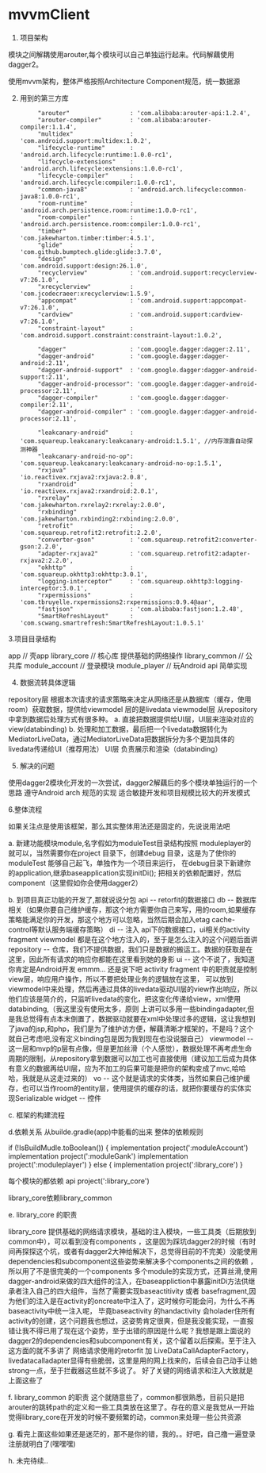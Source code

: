 # mvvmClient


1. 项目架构

模块之间解耦使用arouter,每个模块可以自己单独运行起来。代码解藕使用dagger2。

使用mvvm架构，整体严格按照Architecture Component规范，统一数据源


2. 用到的第三方库

            "arouter"                 : 'com.alibaba:arouter-api:1.2.4',
            "arouter-compiler"        : 'com.alibaba:arouter-compiler:1.1.4',
            "multidex"                : 'com.android.support:multidex:1.0.2',
            "lifecycle-runtime"       : 'android.arch.lifecycle:runtime:1.0.0-rc1',
            "lifecycle-extensions"    : 'android.arch.lifecycle:extensions:1.0.0-rc1',
            "lifecycle-compiler"      : 'android.arch.lifecycle:compiler:1.0.0-rc1',
            "common-java8"            : 'android.arch.lifecycle:common-java8:1.0.0-rc1',
            "room-runtime"            : 'android.arch.persistence.room:runtime:1.0.0-rc1',
            "room-compiler"           : 'android.arch.persistence.room:compiler:1.0.0-rc1',
            "timber"                  : 'com.jakewharton.timber:timber:4.5.1',
            "glide"                   : 'com.github.bumptech.glide:glide:3.7.0',
            "design"                  : 'com.android.support:design:26.1.0',
            "recyclerview"            : 'com.android.support:recyclerview-v7:26.1.0',
            "xrecyclerview"           : 'com.jcodecraeer:xrecyclerview:1.5.9',
            "appcompat"               : 'com.android.support:appcompat-v7:26.1.0',
            "cardview"                : 'com.android.support:cardview-v7:26.1.0',
            "constraint-layout"       : 'com.android.support.constraint:constraint-layout:1.0.2',

            "dagger"                  : 'com.google.dagger:dagger:2.11',
            "dagger-android"          : 'com.google.dagger:dagger-android:2.11',
            "dagger-android-support"  : 'com.google.dagger:dagger-android-support:2.11',
            "dagger-android-processor": 'com.google.dagger:dagger-android-processor:2.11',
            "dagger-compiler"         : 'com.google.dagger:dagger-compiler:2.11',
            "dagger-android-compiler" : 'com.google.dagger:dagger-android-processor:2.11',

            "leakcanary-android"      : 'com.squareup.leakcanary:leakcanary-android:1.5.1', //内存泄露自动探测神器
            "leakcanary-android-no-op": 'com.squareup.leakcanary:leakcanary-android-no-op:1.5.1',
            "rxjava"                  : 'io.reactivex.rxjava2:rxjava:2.0.8',
            "rxandroid"               : 'io.reactivex.rxjava2:rxandroid:2.0.1',
            "rxrelay"                 : 'com.jakewharton.rxrelay2:rxrelay:2.0.0',
            "rxbinding"               : 'com.jakewharton.rxbinding2:rxbinding:2.0.0',
            "retrofit"                : 'com.squareup.retrofit2:retrofit:2.2.0',
            "converter-gson"          : 'com.squareup.retrofit2:converter-gson:2.2.0',
            "adapter-rxjava2"         : 'com.squareup.retrofit2:adapter-rxjava2:2.2.0',
            "okhttp"                  : 'com.squareup.okhttp3:okhttp:3.0.1',
            "logging-interceptor"     : 'com.squareup.okhttp3:logging-interceptor:3.0.1',
            "rxpermissions"           : 'com.tbruyelle.rxpermissions2:rxpermissions:0.9.4@aar',
            "fastjson"                : 'com.alibaba:fastjson:1.2.48',
            "SmartRefreshLayout"      : 'com.scwang.smartrefresh:SmartRefreshLayout:1.0.5.1'
            
3.项目目录结构

app                      // 壳app
library_core             // 核心库 提供基础的网络操作
library_common           // 公共库
module_account           // 登录模块
module_player            // 玩Android api 简单实现


4. 数据流转具体逻辑

repository层
根据本次请求的请求策略来决定从网络还是从数据库（缓存，使用room）获取数据，提供给viewmodel 层的是livedata
viewmodel层
从repository中拿到数据后处理方式有很多种。 
a. 直接把数据提供给UI层，UI层来渲染对应的view(databinding)
b. 处理和加工数据，最后把一个livedata数据转化为 MediatorLiveData，通过MediatorLiveData把数据拆分为多个更加具体的livedata传递给UI（推荐用法）
UI层
负责展示和渲染（databinding）

5. 解决的问题

使用dagger2模块化开发的一次尝试，dagger2解藕后的多个模块单独运行的一个思路
遵守Android arch 规范的实现
适合敏捷开发和项目规模比较大的开发模式



6.整体流程

如果关注点是使用该框架，那么其实整体用法还是固定的，先说说用法吧

a. 新建功能模块module,名字假如为moduleTest目录结构按照 moduleplayer的就可以，当然需要你在project 目录下，创建debug 目录，这是为了使你的moduleTest
能够自己起飞，单独作为一个项目来运行， 在debug目录下新建你的application,继承baseapplication实现initDi(); 把相关的依赖配置好，然后component（这里假如你会使用dagger2）

b. 到项目真正功能的开发了,那就说说分包
api        -- retorfit的数据接口
db         -- 数据库相关（如果你要自己维护缓存，那这个地方需要你自己来写，用的room,如果缓存策略能满足你的开发，那这个地方可以忽略，当然后期会加入etag cache-control等默认服务端缓存策略）
di         -- 注入 api下的数据接口，ui相关的activity fragment viewmodel 都是在这个地方注入的，至于是怎么注入的这个问题后面讲
repository -- 仓库，我们不提供数据，我们只是数据的搬运工。数据的获取是在这里，因此所有请求的响应你都能在这里看到她的身影
ui         -- 这个不说了，我知道你肯定是Android开发 emmm... 还是说下吧 activity fragment 中的职责就是控制view层，响应用户操作，所以不要把处理业务的逻辑放在这里，
可以放到viewmodel中来处理，然后再通过具体的livedata驱动UI层的view作出响应，所以他们应该是简介的，只监听livedata的变化，把这变化传递给view，xml使用databinding,（我这里没有使用太多，原则
上讲可以多用一些bindingadapter,但是我总觉得有点本末倒置了，数据驱动就要在xml中处理过多的逻辑，这让我想到了java的jsp,和php，我们是为了维护访方便，解藕清晰才框架的，不是吗？这个就自己考虑吧,没有定义binding包是因为我到现在也没说服自己）
viewmodel  -- 这一层和mvp的p层有点像，但是更加丝滑（个人感觉），数据处理不再考虑生命周期的限制，从repository拿到数据可以加工也可直接使用（建议加工后成为具体有意义的数据再给UI层，应为不加工的后果可能是把你的架构变成了mvc,哈哈哈，我就是从这走过来的）
vo         -- 这个就是请求的实体类，当然如果自己维护缓存，也可以当作room的entity层，使用提供的缓存的话，就把你要缓存的实体实现Serializable
widget     -- 控件

c. 框架的构建流程

d.依赖关系
从builde.gradle(app)中能看的出来 整体的依赖规则

   if (!IsBuildMudle.toBoolean()) {
        implementation project(':moduleAccount')
        implementation project(':moduleGank')
        implementation project(':moduleplayer')
    } else {
        implementation project(':library_core')
    }

每个模块的都依赖   api project(':library_core')

library_core依赖library_common

e.  library_core 的职责

library_core 提供基础的网络请求模块，基础的注入模块，一些工具类（后期放到common中），可以看到没有components ，这是因为踩坑dagger2的时候（有时间再探探这个坑，或者有dagger2大神给解决下，总觉得目前的不完美）没能使用dependencies和subcomponent这些姿势来解决多个components之间的依赖
，所以用了不是很完美的一个components 多个module的实现方式，还算丝滑,使用dagger-android来做的四大组件的注入，在baseappliction中暴露initDi方法供继承者注入自己的四大组件，当然了需要实现baseactitivity 或者 basefragment,因为他们的注入是在activity的oncreate中注入了，这时候你可能会问，为什么不再baseactivity中统一注入呢，
毕竟baseactivity 的handactivity 会holader住所有activity的创建，这个问题我也想过，这姿势肯定很爽，但是我没能实现，一直报错让我不得已用了现在这个姿势，至于出错的原因是什么呢？我想是跟上面说的 dagger2的dependencies和subcomponent有关，这个留着以后探索。至于注入这方面的就不多讲了
网络请求使用的retorfit 加 LiveDataCallAdapterFactory，livedatacalladapter显得有些脆弱，这里是用的网上找来的，后续会自己动手让她strong一点，至于拦截器这些就不多说了。
好了关键的网络请求和注入大致就是上面这些了

f. library_common 的职责
这个就随意些了，common都很熟悉，目前只是把arouter的跳转path的定义和一些工具类放在这里了。存在的意义是我觉从一开始觉得library_core在开发的时候不要频繁的动，common来处理一些公共资源

g. 看完上面这些如果还是迷茫的，那不是你的错，我的。。好吧，自己撸一遍登录注册就明白了(嘿嘿嘿)

h. 未完待续..





